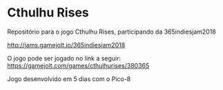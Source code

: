 # Cthulhu Rises
Repositório para o jogo Cthulhu Rises, participando da 365indiesjam2018

http://jams.gamejolt.io/365indiesjam2018

O jogo pode ser jogado no link a seguir: https://gamejolt.com/games/cthulhurises/380365

Jogo desenvolvido em 5 dias com o Pico-8

